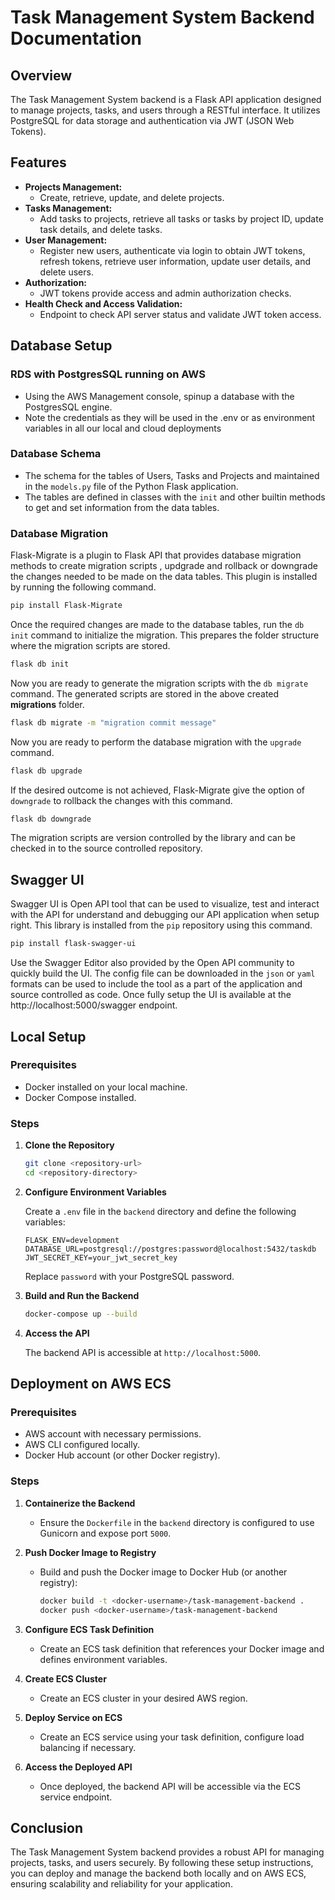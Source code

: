 
# Task Management System Backend Documentation

## Overview

The Task Management System backend is a Flask API application designed to manage projects, tasks, and users through a RESTful interface. It utilizes PostgreSQL for data storage and authentication via JWT (JSON Web Tokens).

## Features

- **Projects Management:**
  - Create, retrieve, update, and delete projects.
- **Tasks Management:**
  - Add tasks to projects, retrieve all tasks or tasks by project ID, update task details, and delete tasks.
- **User Management:**
  - Register new users, authenticate via login to obtain JWT tokens, refresh tokens, retrieve user information, update user details, and delete users.
- **Authorization:**
  - JWT tokens provide access and admin authorization checks.
- **Health Check and Access Validation:**
  - Endpoint to check API server status and validate JWT token access.


## Database Setup

### RDS with PostgresSQL running on AWS

- Using the AWS Management console, spinup a database with the PostgresSQL engine.
- Note the credentials as they will be used in the .env or as environment variables in all our local and cloud deployments

### Database Schema

- The schema for the tables of Users, Tasks and Projects and maintained in the `models.py` file of the Python Flask application.
- The tables are defined in classes with the `init` and other builtin methods to get and set information from the data tables.

### Database Migration

Flask-Migrate is a plugin to Flask API that provides database migration methods to create migration scripts , updgrade and rollback or downgrade the changes needed to be made on the data tables. This plugin is installed by running the following command.

```bash
pip install Flask-Migrate
```

Once the required changes are made to the database tables, run the `db init` command to initialize the migration. This prepares the folder structure where the migration scripts are stored.

```bash
flask db init
```
Now you are ready to generate the migration scripts with the `db migrate` command. The generated scripts are stored in the above created **migrations** folder.

```bash
flask db migrate -m "migration commit message"
```
Now you are ready to perform the database migration with the `upgrade` command.
```bash
flask db upgrade
```
If the desired outcome is not achieved, Flask-Migrate give the option of `downgrade` to rollback the changes with this command.
```bash
flask db downgrade
```
The migration scripts are version controlled by the library and can be checked in to the source controlled repository.  


## Swagger UI 

Swagger UI is Open API tool that can be used to visualize, test and interact with the API for understand and debugging our API application when setup right. This library is installed from the `pip` repository using this command.
```bash
pip install flask-swagger-ui
```
Use the Swagger Editor also provided by the Open API community to quickly build the UI. The config file can be downloaded in the `json` or `yaml` formats can be used to include the tool as a part of the application and source controlled as code. Once fully setup the UI is available at the http://localhost:5000/swagger endpoint.

## Local Setup

### Prerequisites

- Docker installed on your local machine.
- Docker Compose installed.

### Steps

1. **Clone the Repository**

   ```bash
   git clone <repository-url>
   cd <repository-directory>
   ```

2. **Configure Environment Variables**

   Create a `.env` file in the `backend` directory and define the following variables:

   ```plaintext
   FLASK_ENV=development
   DATABASE_URL=postgresql://postgres:password@localhost:5432/taskdb
   JWT_SECRET_KEY=your_jwt_secret_key
   ```

   Replace `password` with your PostgreSQL password.

3. **Build and Run the Backend**

   ```bash
   docker-compose up --build
   ```

4. **Access the API**

   The backend API is accessible at `http://localhost:5000`.

## Deployment on AWS ECS

### Prerequisites

- AWS account with necessary permissions.
- AWS CLI configured locally.
- Docker Hub account (or other Docker registry).

### Steps

1. **Containerize the Backend**

   - Ensure the `Dockerfile` in the `backend` directory is configured to use Gunicorn and expose port `5000`.

2. **Push Docker Image to Registry**

   - Build and push the Docker image to Docker Hub (or another registry):

     ```bash
     docker build -t <docker-username>/task-management-backend .
     docker push <docker-username>/task-management-backend
     ```

3. **Configure ECS Task Definition**

   - Create an ECS task definition that references your Docker image and defines environment variables.

4. **Create ECS Cluster**

   - Create an ECS cluster in your desired AWS region.

5. **Deploy Service on ECS**

   - Create an ECS service using your task definition, configure load balancing if necessary.

6. **Access the Deployed API**

   - Once deployed, the backend API will be accessible via the ECS service endpoint.

## Conclusion

The Task Management System backend provides a robust API for managing projects, tasks, and users securely. By following these setup instructions, you can deploy and manage the backend both locally and on AWS ECS, ensuring scalability and reliability for your application.

